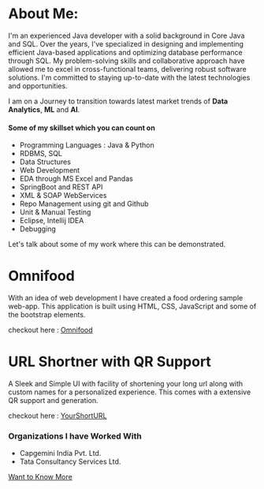 # About Me:
I'm an experienced Java developer with a solid background in Core Java and SQL. Over the years, I've specialized in designing and implementing efficient Java-based applications and optimizing database performance through SQL. My problem-solving skills and collaborative approach have allowed me to excel in cross-functional teams, delivering robust software solutions. I'm committed to staying up-to-date with the latest technologies and opportunities.

I am on a Journey to transition towards latest market trends of **Data Analytics**, **ML** and **AI**.

#### Some of my skillset which you can count on

*   Programming Languages : Java & Python
*   RDBMS, SQL
*   Data Structures
*   Web Development
*   EDA through MS Excel and Pandas
*   SpringBoot and REST API
*   XML & SOAP WebServices
*   Repo Management using git and Github
*   Unit & Manual Testing
*   Eclipse, Intellij IDEA
*   Debugging

Let's talk about some of my work where this can be demonstrated.


# Omnifood

With an idea of web development I have created a food ordering sample web-app. This application is built using HTML, CSS, JavaScript and some of the bootstrap elements.

checkout here : [Omnifood](https://niteshk727.github.io/omnifood/)

# URL Shortner with QR Support

A Sleek and Simple UI with facility of shortening your long url along with custom names for a personalized experience. This comes with a extensive QR support and generation.

checkout here : [YourShortURL](https://niteshk727.github.io/YourShortURL/)

<!-- > This is a blockquote following a header.
>
> When something is important enough, you do it even if the odds are not in your favor. -->

<!-- ### Header 3

```js
// Javascript code with syntax highlighting.
var fun = function lang(l) {
  dateformat.i18n = require('./lang/' + l)
  return true;
}
```

```ruby
# Ruby code with syntax highlighting
GitHubPages::Dependencies.gems.each do |gem, version|
  s.add_dependency(gem, "= #{version}")
end
```

##### Header 5

1.  This is an ordered list following a header.
2.  This is an ordered list following a header.
3.  This is an ordered list following a header.

###### Header 6

| head1        | head two          | three |
|:-------------|:------------------|:------|
| ok           | good swedish fish | nice  |
| out of stock | good and plenty   | nice  |
| ok           | good `oreos`      | hmm   |
| ok           | good `zoute` drop | yumm  |

### There's a horizontal rule below this.

* * *

### Here is an unordered list:

*   Item foo
*   Item bar
*   Item baz
*   Item zip

### And an ordered list:

1.  Item one
1.  Item two
1.  Item three
1.  Item four

### And a nested list:

- level 1 item
  - level 2 item
  - level 2 item
    - level 3 item
    - level 3 item
- level 1 item
  - level 2 item
  - level 2 item
  - level 2 item
- level 1 item
  - level 2 item
  - level 2 item
- level 1 item

### Small image

![Octocat](https://github.githubassets.com/images/icons/emoji/octocat.png)

### Large image

![Branching](https://guides.github.com/activities/hello-world/branching.png)


### Definition lists can be used with HTML syntax.

<dl>
<dt>Name</dt>
<dd>Godzilla</dd>
<dt>Born</dt>
<dd>1952</dd>
<dt>Birthplace</dt>
<dd>Japan</dd>
<dt>Color</dt>
<dd>Green</dd>
</dl>

```
Long, single-line code blocks should not wrap. They should horizontally scroll if they are too long. This line should be long enough to demonstrate this.
```

```
The final element.
```
---
layout: default
--- -->

### Organizations I have Worked With
* Capgemini India Pvt. Ltd.
* Tata Consultancy Services Ltd.

[Want to Know More](./another-page.html)
